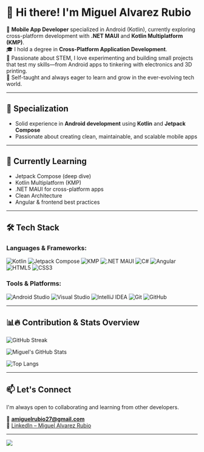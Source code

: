# 👋 Hi there! I'm Miguel Alvarez Rubio

📱 **Mobile App Developer** specialized in Android (Kotlin), currently exploring cross-platform development with **.NET MAUI** and **Kotlin Multiplatform (KMP)**.  
🎓 I hold a degree in **Cross-Platform Application Development**.  
🧠 Passionate about STEM, I love experimenting and building small projects that test my skills—from Android apps to tinkering with electronics and 3D printing.  
🚀 Self-taught and always eager to learn and grow in the ever-evolving tech world.

---

## 🎯 Specialization

- Solid experience in **Android development** using **Kotlin** and **Jetpack Compose**
- Passionate about creating clean, maintainable, and scalable mobile apps

---

## 🌱 Currently Learning

- Jetpack Compose (deep dive)
- Kotlin Multiplatform (KMP)
- .NET MAUI for cross-platform apps
- Clean Architecture
- Angular & frontend best practices

---

## 🛠️ Tech Stack

### Languages & Frameworks:
![Kotlin](https://img.shields.io/badge/Kotlin-7F52FF?style=for-the-badge&logo=kotlin&logoColor=white)
![Jetpack Compose](https://img.shields.io/badge/Jetpack%20Compose-4285F4?style=for-the-badge&logo=android&logoColor=white)
![KMP](https://img.shields.io/badge/Kotlin%20Multiplatform-0097A7?style=for-the-badge&logo=kotlin&logoColor=white)
![.NET MAUI](https://img.shields.io/badge/.NET%20MAUI-512BD4?style=for-the-badge&logo=dotnet&logoColor=white)
![C#](https://img.shields.io/badge/C%23-239120?style=for-the-badge&logo=csharp&logoColor=white)
![Angular](https://img.shields.io/badge/Angular-DD0031?style=for-the-badge&logo=angular&logoColor=white)
![HTML5](https://img.shields.io/badge/HTML5-E34F26?style=for-the-badge&logo=html5&logoColor=white)
![CSS3](https://img.shields.io/badge/CSS3-1572B6?style=for-the-badge&logo=css3&logoColor=white)

### Tools & Platforms:
![Android Studio](https://img.shields.io/badge/Android%20Studio-3DDC84?style=for-the-badge&logo=androidstudio&logoColor=white)
![Visual Studio](https://img.shields.io/badge/Visual%20Studio-5C2D91?style=for-the-badge&logo=visualstudio&logoColor=white)
![IntelliJ IDEA](https://img.shields.io/badge/IntelliJ%20IDEA-000000?style=for-the-badge&logo=intellijidea&logoColor=white)
![Git](https://img.shields.io/badge/Git-F05032?style=for-the-badge&logo=git&logoColor=white)
![GitHub](https://img.shields.io/badge/GitHub-181717?style=for-the-badge&logo=github&logoColor=white)

---

## 📊🔥 Contribution & Stats Overview

![GitHub Streak](https://streak-stats.demolab.com?user=amrubio27&theme=calm&hide_border=true&ring=00bcd4&fire=00bcd4&currStreakLabel=0097a7)

![Miguel's GitHub Stats](https://github-readme-stats.vercel.app/api?username=amrubio27&show_icons=true&theme=calm&hide_border=true&hide_title=true&icon_color=00bcd4)

![Top Langs](https://github-readme-stats.vercel.app/api/top-langs/?username=amrubio27&layout=compact&theme=calm&hide_border=true)

---

## 📫 Let's Connect

I'm always open to collaborating and learning from other developers.

📧 **amiguelrubio27@gmail.com**  
🔗 [LinkedIn – Miguel Alvarez Rubio](https://www.linkedin.com/in/miguel-álvarez-rubio-7369a92b0)

---

[![](https://visitcount.itsvg.in/api?id=amrubio27&icon=0&color=00BCD4)](https://visitcount.itsvg.in)

